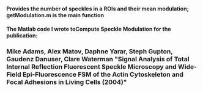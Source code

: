 #### Provides the number of speckles in a ROIs and their mean modulation; getModulation.m is the main function 
#### The Matlab code I wrote to**Compute Speckle Modulation** for the publication:

### Mike Adams, Alex Matov, Daphne Yarar, Steph Gupton, Gaudenz Danuser, Clare Waterman "Signal Analysis of Total Internal Reflection Fluorescent Speckle Microscopy and Wide-Field Epi-Fluorescence FSM of the Actin Cytoskeleton and Focal Adhesions in Living Cells (2004)"
